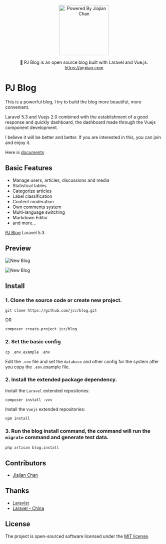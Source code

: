 <p align="center">
<a href="https://pigjian.com/">
<img src="https://pigjian.com/uploads/Logo.png" alt="Powered By Jiajian Chan" width="160">
</a>
</p>

<p align="center">🎈 PJ Blog is an open source blog built with Laravel and Vue.js. <a href="https://pigjian.com">https://pigjian.com</a></p>

# PJ Blog

This is a powerful blog, I try to build the blog more beautiful, more convenient. 

Laravel 5.3 and Vuejs 2.0 combined with the establishment of a good response and quickly dashboard, the dashboard made through the Vuejs component development.

I believe it will be better and better. If you are interested in this, you can join and enjoy it.

Here is [documents](https://manual.pigjian.com/)

## Basic Features

- Manage users, articles, discussions and media
- Statistical tables
- Categorize articles
- Label classification
- Content moderation
- Own comments system
- Multi-language switching
- Markdown Editor
- and more...

[PJ Blog](https://github.com/jcc/blog) Laravel 5.3.

## Preview

![New Blog](https://pigjian.com/uploads/post_img/2016-12-27/newblog1.jpeg)

![New Blog](https://pigjian.com/uploads/post_img/2016-12-27/newblog2.jpeg)

## Install

### 1. Clone the source code or create new project.

```shell
git clone https://github.com/jcc/blog.git
```

OR

```shell
composer create-project jcc/blog
```

### 2. Set the basic config

```shell
cp .env.example .env
```

Edit the `.env` file and set the `database` and other config for the system after you copy the `.env`.example file.

### 2. Install the extended package dependency.

Install the `Laravel` extended repositories: 

```shell
composer install -vvv
```

Install the `Vuejs` extended repositories: 

```shel
npm install
```

### 3. Run the blog install command, the command will run the `migrate` command and generate test data.

```shell
php artisan blog:install
```

## Contributors

- [Jiajian Chan](http://github.com/jcc)

## Thanks

- [Laravist](https://www.laravist.com/)
- [Laravel - China](https://laravel-china.com)

## License

The project is open-sourced software licensed under the [MIT license](http://opensource.org/licenses/MIT).